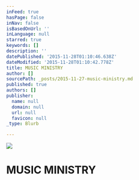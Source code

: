 ```yaml
---
inFeed: true
hasPage: false
inNav: false
isBasedOnUrl: ''
inLanguage: null
starred: true
keywords: []
description: ''
datePublished: '2015-11-28T01:10:46.638Z'
dateModified: '2015-11-28T01:10:42.778Z'
title: MUSIC MINISTRY
author: []
sourcePath: _posts/2015-11-27-music-ministry.md
published: true
authors: []
publisher:
  name: null
  domain: null
  url: null
  favicon: null
_type: Blurb

---
```

![](https://the-grid-user-content.s3-us-west-2.amazonaws.com/ca44a6ff-c5e6-4602-ab96-f0adf6478e7e.jpg)

# MUSIC MINISTRY